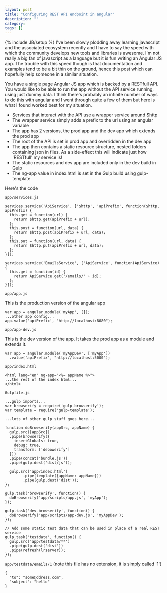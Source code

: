 ```yaml
---
layout: post
title: "Configuring REST API endpoint in angular"
description: ""
category:
tags: []
---
```

{% include JB/setup %}
I've been slowly plodding away learning javascript and the associated ecosystem recently and I have to say the speed with which the community develops new tools and libraries is awesome.  I'm not really a big fan of javascript as a language but it is fun writing an Angular JS app.  The trouble with this speed though is that documentation and examples tend to be a bit thin on the ground, hence this post which can hopefully help someone in a similar situation.

You have a single page Angular JS app which is backed by a RESTfull API.  You would like to be able to run the app without the API service running, using just dummy data.  I think there's probably an infinite number of ways to do this with angular and I went through quite a few of them but here is what I found worked best for my situation.

* Services that interact with the API use a wrapper service around $http
* The wrapper service simply adds a prefix to the url using an angular variable
* The app has 2 versions, the prod app and the dev app which extends the prod app
* The root of the API is set in prod app and overridden in the dev app
* The app then contains a static resource structure, nested folders containing json in files.  As a side-effect this will indicate just how 'RESTfull' my service is!
* The static resources and dev app are included only in the dev build in Gulp
* The ng-app value in index.html is set in the Gulp build using gulp-template

Here's the code

`app/services.js`

    services.service('ApiService', ['$http', 'apiPrefix', function($http, apiPrefix) {
      this.get = function(url) {
        return $http.get(apiPrefix + url);
      };
      this.post = function(url, data) {
        return $http.post(apiPrefix + url, data);
      };
      this.put = function(url, data) {
        return $http.put(apiPrefix + url, data);
      };
    }]);

    services.service('EmailsService', ['ApiService', function(ApiService) {
      this.get = function(id) {
        return ApiService.get('/emails/' + id);
      };
    }]);

`app/app.js`

This is the production version of the angular app

    var app = angular.module('myApp', []);
    ...other app config...
    app.value('apiPrefix', "http://localhost:8080");

`app/app-dev.js`

This is the dev version of the app.  It takes the prod app as a module and extends it.

    var app = angular.module('myAppDev', ['myApp'])
      .value('apiPrefix', "http://localhost:5000");

`app/index.html`

    <html lang="en" ng-app="<%= appName %>">
    ...the rest of the index html...
    </html>

`Gulpfile.js`

    ...gulp imports...
    var browserify = require('gulp-browserify');
    var template = require('gulp-template');

    ...lots of other gulp stuff goes here...

    function doBrowserify(appSrc, appName) {
      gulp.src([appSrc])
      .pipe(browserify({
        insertGlobals: true,
        debug: true,
        transform: ['debowerify']
      }))
      .pipe(concat('bundle.js'))
      .pipe(gulp.dest('dist/js'));

      gulp.src('app/index.html')
            .pipe(template({appName: appName}))
            .pipe(gulp.dest('dist'));
    };

    gulp.task('browserify', function() {
      doBrowserify('app/scripts/app.js', 'myApp');
    });

    gulp.task('dev-browserify', function() {
      doBrowserify('app/scripts/app-dev.js', 'myAppDev');
    });

    // Add some static test data that can be used in place of a real REST service
    gulp.task('testdata', function() {
      gulp.src('app/testdata/**')
      .pipe(gulp.dest('dist'))
      .pipe(refresh(lrserver));
    });

`app/testdata/emails/1` (note this file has no extension, it is simply called '1')

    {
      "to": "some@ddress.com",
      "subject": "hello"
    }

